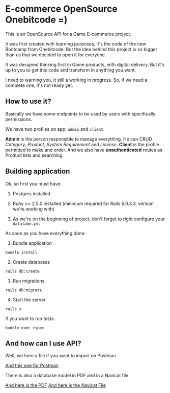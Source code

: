 # E-commerce OpenSource Onebitcode =)

This is an OpenSource API for a Game E-commerce project.

It was first created with learning purposes, it's the code of the new Bootcamp from Onebitcode. But the idea behind this project is so bigger than us that we decided to open it for everyone.

It was designed thinking first in Game products, with digital delivery. But it's up to you to get this code and transform in anything you want.

I need to warning you, it still a working in progress. So, if we need a complete one, it's not ready yet.

## How to use it?

Basically we have some endpoints to be used by users with specifically permissions.

We have two profiles on app: `admin` and `client`.

**Admin** is the person responsible to manage everything. He can CRUD *Category*, *Product*, *System Requirement* and *License*.
**Client** is the profile permitted to make and order.
And we also have **unauthenticated** routes as Product lists and searching.


## Building application

Ok, so first you must have:

1. Postgres installed

2. Ruby >= 2.5.0 installed (minimum required for Rails 6.0.3.3, version we're working with)

3. As we're on the beginning of project, don't forget to right configure your `datatabe.yml`

As soon as you have everything done:

1. Bundle application
```
bundle install
```

2. Create databases
```
rails db:create
```

3. Run migrations
```
rails db:migrate
```

4. Start the server
```
rails s
```

If you want to run tests: 
```
bundle exec rspec
```


## And how can I use API?

Well, we here a file if you want to import on Postman

[And this one for Postman](https://drive.google.com/file/d/1p0vJ7h5IlF3k_HcsnUq8TAihB_Y6uH0P/view?usp=sharing)


There is also a database model in PDF and in a Navicat file

[And here is the PDF](https://drive.google.com/file/d/1Vw8RvgfswVDQMF7IrI-psJ4s5X6_aqiR/view?usp=sharing)
[And here is the Navicat File](https://drive.google.com/file/d/1avsMHPC2_S2Fr3jmnVnfJvXhrkVevCQA/view?usp=sharing)
